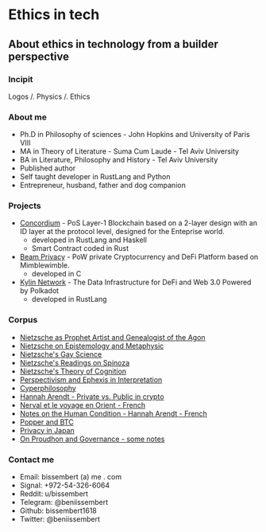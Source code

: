# Ethics in tech
## About ethics in technology from a builder perspective
### Incipit
Logos /. Physics /. Ethics
### About me
* Ph.D in Philosophy of sciences - John Hopkins and University of Paris VIII
* MA in Theory of Literature - Suma Cum Laude - Tel Aviv University 
* BA in Literature, Philosophy and History - Tel Aviv University 
* Published author 
* Self taught developer in RustLang and Python
* Entrepreneur, husband, father and dog companion 

### Projects
* [Concordium](https://github.com/Concordium) - PoS Layer-1 Blockchain based on a 2-layer design with an ID layer at the protocol level, designed for the Enteprise world.
    * developed in RustLang and Haskell 
    * Smart Contract coded in Rust
* [Beam Privacy](https://github.com/BeamMW) - PoW private Cryptocurrency and DeFi Platform based on Mimblewimble. 
    * developed in C
* [Kylin Network](https://github.com/Kylin-Network) - The Data Infrastructure for DeFi and Web 3.0 Powered by Polkadot
    * developed in RustLang

### Corpus
* [Nietzsche as Prophet Artist and Genealogist of the Agon](https://github.com/bissembert1618/bissembert1618.github.io/blob/master/Nietzsche_as_Prophet_Artist_and_Genealog.pdf)
* [Nietzsche on Epistemology and Metaphysic](https://github.com/bissembert1618/bissembert1618.github.io/blob/master/Nietzsche_on_Epistemology_and_Metaphysic.pdf)
* [Nietzsche's Gay Science](https://github.com/bissembert1618/bissembert1618.github.io/blob/master/Nietzsche_s_Gay_Science_Poetry_and_Love.pdf)
* [Nietzsche's Readings on Spinoza](https://github.com/bissembert1618/bissembert1618.github.io/blob/master/Nietzsche_s_Readings_on_Spinoza_A_Contex.pdf)
* [Nietzsche's Theory of Cognition](https://github.com/bissembert1618/bissembert1618.github.io/blob/master/Nietzsches_Theory_of_Cognition_An_Interp.pdf)
* [Perspectivism and Ephexis in Interpretation](https://github.com/bissembert1618/bissembert1618.github.io/blob/master/Perspectivism_and_Ephexis_in_Interpretat.pdf)
* [Cyperphilosophy](https://github.com/bissembert1618/bissembert1618.github.io/blob/master/cypherphilosophy)
* [Hannah Arendt - Private vs. Public in crypto](https://github.com/bissembert1618/bissembert1618.github.io/blob/master/hannah_arendt_private_public_crypto)
* [Nerval et le voyage en Orient - French](https://github.com/bissembert1618/bissembert1618.github.io/blob/master/manuscritnerval_git.pdf)
* [Notes on the Human Condition - Hannah Arendt - French](notes_conditions_homme_moderne_arendt_french)
* [Popper and BTC](https://github.com/bissembert1618/bissembert1618.github.io/blob/master/popper_bitcoin_en)
* [Privacy in Japan](https://github.com/bissembert1618/bissembert1618.github.io/blob/master/privacyinjapan.md)
* [On Proudhon and Governance - some notes](https://github.com/bissembert1618/bissembert1618.github.io/blob/master/proudhon_essay_french)

### Contact me
* Email: bissembert (a) me . com
* Signal: +972-54-326-6064
* Reddit: u/bissembert
* Telegram: @beniissembert
* Github: bissembert1618
* Twitter: @beniissembert
